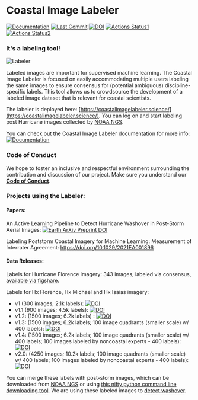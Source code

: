 # Coastal Image Labeler

[![Documentation](https://img.shields.io/badge/Documentation-Click%20Me-brightgreen)](
https://uncg-daisy.github.io/Coastal-Image-Labeler/)
[![Last Commit](https://img.shields.io/github/last-commit/UNCG-DAISY/Coastal-Image-Labeler)](
https://github.com/UNCG-DAISY/Coastal-Image-Labeler/commits/master)
[![DOI](https://zenodo.org/badge/226252747.svg)](https://zenodo.org/badge/latestdoi/226252747)
[![Actions Status1](https://github.com/UNCG-DAISY/Coastal-Image-Labeler/workflows/Unit%20Tests/badge.svg)](https://github.com/UNCG-DAISY/Coastal-Image-Labeler/actions)
[![Actions Status2](https://github.com/UNCG-DAISY/Coastal-Image-Labeler/workflows/Deploy%20Docusaurus/badge.svg)](https://github.com/UNCG-DAISY/Coastal-Image-Labeler/actions)

### It's a labeling tool!

![Labeler](https://github.com/UNCG-DAISY/Coastal-Image-Labeler/blob/master/docs/static/img/labeler.gif)

Labeled images are important for supervised machine learning. The Coastal Image Labeler is focused on easily accommodating multiple users labeling the same images to ensure 
consensus for (potential ambiguous) discipline-specific labels. This tool allows us to crowdsource the development of a labeled image dataset that is relevant for coastal 
scientists.

The labeler is deployed here: [https://coastalimagelabeler.science/](https://coastalimagelabeler.science/). You can log on and start labeling post Hurricane images collected by [NOAA NGS](https://storms.ngs.noaa.gov/).

You can check out the Coastal Image Labeler documentation for more info: 
[![Documentation](https://img.shields.io/badge/Documentation-Click%20Me-brightgreen)](
https://uncg-daisy.github.io/Coastal-Image-Labeler/)

### Code of Conduct

We hope to foster an inclusive and respectful environment surrounding the contribution and discussion of our project.
Make sure you understand our [**Code of Conduct**](https://uncg-daisy.github.io/Coastal-Image-Labeler/docs/code_of_conduct).

### Projects using the Labeler:

#### Papers:

An Active Learning Pipeline to Detect Hurricane Washover in Post-Storm Aerial Images: [![Earth ArXiv Preprint
DOI](https://img.shields.io/badge/%F0%9F%8C%8D%F0%9F%8C%8F%F0%9F%8C%8E%20EarthArXiv-doi.org%2F10.31223%2FX5JW23-%23FF7F2A)](https://doi.org/10.31223/X5JW23)

Labeling Poststorm Coastal Imagery for Machine Learning: Measurement of Interrater Agreement: https://doi.org/10.1029/2021EA001896

#### Data Releases:

Labels for Hurricane Florence imagery: 343 images, labeled via consensus, [available via figshare](https://doi.org/10.6084/m9.figshare.11604192.v1).

Labels for Hx Florence, Hx Michael and Hx Isaias imagery:
- v1 (300 images; 2.1k labels): [![DOI](https://zenodo.org/badge/DOI/10.5281/zenodo.4272064.svg)](https://doi.org/10.5281/zenodo.4272064)
- v1.1 (900 images; 4.5k labels): [![DOI](https://zenodo.org/badge/DOI/10.5281/zenodo.4541480.svg)](https://doi.org/10.5281/zenodo.4541480)
- v1.2: (1500 images; 6.2k labels) : [![DOI](https://zenodo.org/badge/DOI/10.5281/zenodo.4694325.svg)](https://doi.org/10.5281/zenodo.4694325)
- v1.3: (1500 images; 6.2k labels; 100 image quadrants (smaller scale) w/ 400 labels): [![DOI](https://zenodo.org/badge/DOI/10.5281/zenodo.4967050.svg)](https://doi.org/10.5281/zenodo.4967050)
- v1.4: (1500 images; 6.2k labels; 100 image quadrants (smaller scale) w/ 400 labels; 100 images labeled by noncoastal experts - 400 labels): [![DOI](https://zenodo.org/badge/DOI/10.5281/zenodo.5172799.svg)](https://doi.org/10.5281/zenodo.5172799)
- v2.0: (4250 images; 10.2k labels; 100 image quadrants (smaller scale) w/ 400 labels; 100 images labeled by noncoastal experts - 400 labels): [![DOI](https://zenodo.org/badge/DOI/10.5281/zenodo.7217621.svg)](https://doi.org/10.5281/zenodo.7217621)

You can merge these labels with post-storm images, which can be downloaded from [NOAA NGS](https://storms.ngs.noaa.gov/) or using [this nifty python command line downloading tool](https://github.com/UNCG-DAISY/psi-collect). We are using these labeled images to [detect washover](https://github.com/UNCG-DAISY/WashoverML).
 

